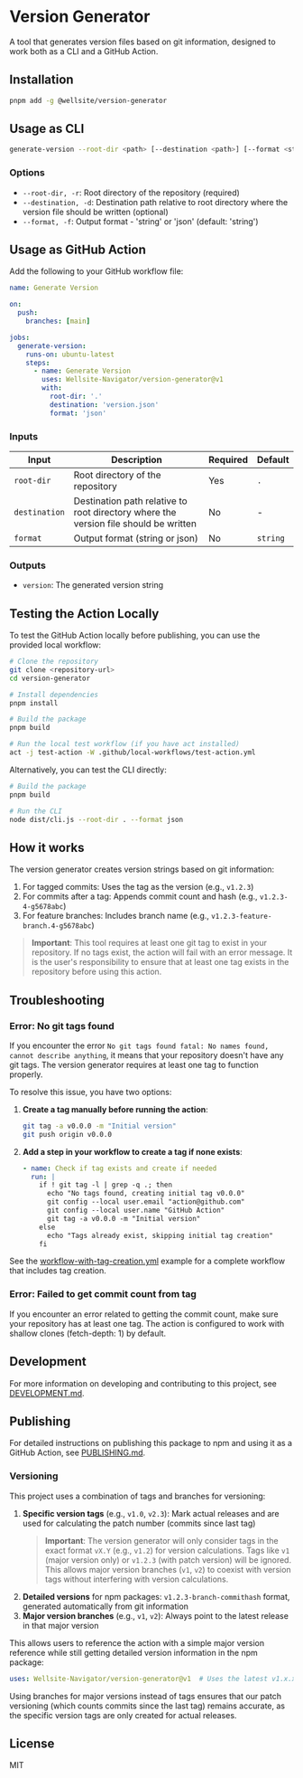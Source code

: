 # Version Generator

A tool that generates version files based on git information, designed to work both as a CLI and a GitHub Action.

## Installation

```bash
pnpm add -g @wellsite/version-generator
```

## Usage as CLI

```bash
generate-version --root-dir <path> [--destination <path>] [--format <string|json>]
```

### Options

- `--root-dir, -r`: Root directory of the repository (required)
- `--destination, -d`: Destination path relative to root directory where the version file should be written (optional)
- `--format, -f`: Output format - 'string' or 'json' (default: 'string')

## Usage as GitHub Action

Add the following to your GitHub workflow file:

```yaml
name: Generate Version

on:
  push:
    branches: [main]

jobs:
  generate-version:
    runs-on: ubuntu-latest
    steps:
      - name: Generate Version
        uses: Wellsite-Navigator/version-generator@v1
        with:
          root-dir: '.'
          destination: 'version.json'
          format: 'json'
```

### Inputs

| Input | Description | Required | Default |
|-------|-------------|----------|---------|
| `root-dir` | Root directory of the repository | Yes | `.` |
| `destination` | Destination path relative to root directory where the version file should be written | No | - |
| `format` | Output format (string or json) | No | `string` |

### Outputs

- `version`: The generated version string

## Testing the Action Locally

To test the GitHub Action locally before publishing, you can use the provided local workflow:

```bash
# Clone the repository
git clone <repository-url>
cd version-generator

# Install dependencies
pnpm install

# Build the package
pnpm build

# Run the local test workflow (if you have act installed)
act -j test-action -W .github/local-workflows/test-action.yml
```

Alternatively, you can test the CLI directly:

```bash
# Build the package
pnpm build

# Run the CLI
node dist/cli.js --root-dir . --format json
```

## How it works

The version generator creates version strings based on git information:

1. For tagged commits: Uses the tag as the version (e.g., `v1.2.3`)
2. For commits after a tag: Appends commit count and hash (e.g., `v1.2.3-4-g5678abc`)
3. For feature branches: Includes branch name (e.g., `v1.2.3-feature-branch.4-g5678abc`)

> **Important**: This tool requires at least one git tag to exist in your repository. If no tags exist, the action will fail with an error message. It is the user's responsibility to ensure that at least one tag exists in the repository before using this action.

## Troubleshooting

### Error: No git tags found

If you encounter the error `No git tags found fatal: No names found, cannot describe anything`, it means that your repository doesn't have any git tags. The version generator requires at least one tag to function properly.

To resolve this issue, you have two options:

1. **Create a tag manually before running the action**:
   ```bash
   git tag -a v0.0.0 -m "Initial version"
   git push origin v0.0.0
   ```

2. **Add a step in your workflow to create a tag if none exists**:
   ```yaml
   - name: Check if tag exists and create if needed
     run: |
       if ! git tag -l | grep -q .; then
         echo "No tags found, creating initial tag v0.0.0"
         git config --local user.email "action@github.com"
         git config --local user.name "GitHub Action"
         git tag -a v0.0.0 -m "Initial version"
       else
         echo "Tags already exist, skipping initial tag creation"
       fi
   ```

See the [workflow-with-tag-creation.yml](./examples/workflow-with-tag-creation.yml) example for a complete workflow that includes tag creation.

### Error: Failed to get commit count from tag

If you encounter an error related to getting the commit count, make sure your repository has at least one tag. The action is configured to work with shallow clones (fetch-depth: 1) by default.

## Development

For more information on developing and contributing to this project, see [DEVELOPMENT.md](./DEVELOPMENT.md).

## Publishing

For detailed instructions on publishing this package to npm and using it as a GitHub Action, see [PUBLISHING.md](./PUBLISHING.md).

### Versioning

This project uses a combination of tags and branches for versioning:

1. **Specific version tags** (e.g., `v1.0`, `v2.3`): Mark actual releases and are used for calculating the patch number (commits since last tag)
   > **Important**: The version generator will only consider tags in the exact format `vX.Y` (e.g., `v1.2`) for version calculations. Tags like `v1` (major version only) or `v1.2.3` (with patch version) will be ignored. This allows major version branches (`v1`, `v2`) to coexist with version tags without interfering with version calculations.
2. **Detailed versions** for npm packages: `v1.2.3-branch-commithash` format, generated automatically from git information
3. **Major version branches** (e.g., `v1`, `v2`): Always point to the latest release in that major version

This allows users to reference the action with a simple major version reference while still getting detailed version information in the npm package:

```yaml
uses: Wellsite-Navigator/version-generator@v1  # Uses the latest v1.x.x release via the v1 branch
```

Using branches for major versions instead of tags ensures that our patch versioning (which counts commits since the last tag) remains accurate, as the specific version tags are only created for actual releases.

## License

MIT
